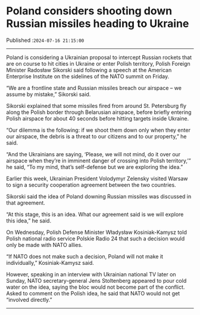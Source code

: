 # Poland considers shooting down Russian missiles heading to Ukraine

Published :`2024-07-16 21:15:00`

---

Poland is considering a Ukrainian proposal to intercept Russian rockets that are on course to hit cities in Ukraine or enter Polish territory, Polish Foreign Minister Radosław Sikorski said following a speech at the American Enterprise Institute on the sidelines of the NATO summit on Friday.

“We are a frontline state and Russian missiles breach our airspace – we assume by mistake,” Sikorski said.

Sikorski explained that some missiles fired from around St. Petersburg fly along the Polish border through Belarusian airspace, before briefly entering Polish airspace for about 40 seconds before hitting targets inside Ukraine.

“Our dilemma is the following: if we shoot them down only when they enter our airspace, the debris is a threat to our citizens and to our property,” he said.

“And the Ukrainians are saying, ‘Please, we will not mind, do it over our airspace when they’re in imminent danger of crossing into Polish territory,’” he said, “To my mind, that’s self-defense but we are exploring the idea.”

Earlier this week, Ukrainian President Volodymyr Zelensky visited Warsaw to sign a security cooperation agreement between the two countries.

Sikorski said the idea of Poland downing Russian missiles was discussed in that agreement.

“At this stage, this is an idea. What our agreement said is we will explore this idea,” he said.

On Wednesday, Polish Defense Minister Władysław Kosiniak-Kamysz told Polish national radio service Polskie Radio 24 that such a decision would only be made with NATO allies.

“If NATO does not make such a decision, Poland will not make it individually,” Kosiniak-Kamysz said.

However, speaking in an interview with Ukrainian national TV later on Sunday, NATO secretary-general Jens Stoltenberg appeared to pour cold water on the idea, saying the bloc would not become part of the conflict. Asked to comment on the Polish idea, he said that NATO would not get “involved directly.”

---

